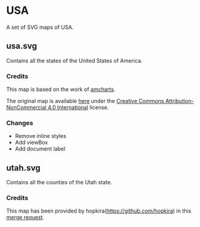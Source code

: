 # USA

A set of SVG maps of USA.

## usa.svg

Contains all the states of the United States of America.

### Credits

This map is based on the work of [amcharts](https://www.amcharts.com).

The original map is available [here](https://www.amcharts.com/svg-maps/?map=usa) under the [Creative Commons Attribution-NonCommercial 4.0 International](https://creativecommons.org/licenses/by-nc/4.0/) license.

### Changes

* Remove inline styles
* Add viewBox
* Add document label

## utah.svg

Contains all the counties of the Utah state.

### Credits

This map has been provided by hopkira(https://github.com/hopkira) in this [merge request](https://github.com/VictorCazanave/react-svg-map/pull/14).